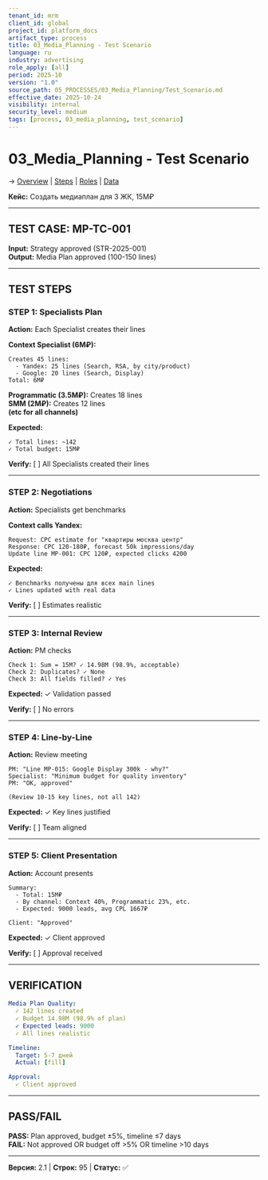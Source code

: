 ```yaml
---
tenant_id: mrm
client_id: global
project_id: platform_docs
artifact_type: process
title: 03_Media_Planning - Test Scenario
language: ru
industry: advertising
role_apply: [all]
period: 2025-10
version: "1.0"
source_path: 05_PROCESSES/03_Media_Planning/Test_Scenario.md
effective_date: 2025-10-24
visibility: internal
security_level: medium
tags: [process, 03_media_planning, test_scenario]
---
```


# 03_Media_Planning - Test Scenario

→ [Overview](./Overview.md) | [Steps](./Process_Steps.md) | [Roles](./Roles_Responsibilities.md) | [Data](./Data_IO.md)

**Кейс:** Создать медиаплан для 3 ЖК, 15М₽

---

## TEST CASE: MP-TC-001

**Input:** Strategy approved (STR-2025-001)  
**Output:** Media Plan approved (100-150 lines)

---

## TEST STEPS

### STEP 1: Specialists Plan

**Action:** Each Specialist creates their lines

**Context Specialist (6M₽):**
```
Creates 45 lines:
  - Yandex: 25 lines (Search, RSA, by city/product)
  - Google: 20 lines (Search, Display)
Total: 6M₽
```

**Programmatic (3.5M₽):** Creates 18 lines  
**SMM (2M₽):** Creates 12 lines  
**(etc for all channels)**

**Expected:**
```
✓ Total lines: ~142
✓ Total budget: 15M₽
```

**Verify:** [ ] All Specialists created their lines

---

### STEP 2: Negotiations

**Action:** Specialists get benchmarks

**Context calls Yandex:**
```
Request: CPC estimate for "квартиры москва центр"
Response: CPC 120-180₽, forecast 50k impressions/day
Update line MP-001: CPC 120₽, expected clicks 4200
```

**Expected:**
```
✓ Benchmarks получены для всех main lines
✓ Lines updated with real data
```

**Verify:** [ ] Estimates realistic

---

### STEP 3: Internal Review

**Action:** PM checks

```
Check 1: Sum = 15M? ✓ 14.98M (98.9%, acceptable)
Check 2: Duplicates? ✓ None
Check 3: All fields filled? ✓ Yes
```

**Expected:** ✓ Validation passed

**Verify:** [ ] No errors

---

### STEP 4: Line-by-Line

**Action:** Review meeting

```
PM: "Line MP-015: Google Display 300k - why?"
Specialist: "Minimum budget for quality inventory"
PM: "OK, approved"

(Review 10-15 key lines, not all 142)
```

**Expected:** ✓ Key lines justified

**Verify:** [ ] Team aligned

---

### STEP 5: Client Presentation

**Action:** Account presents

```
Summary:
  - Total: 15M₽
  - By channel: Context 40%, Programmatic 23%, etc.
  - Expected: 9000 leads, avg CPL 1667₽

Client: "Approved"
```

**Expected:** ✓ Client approved

**Verify:** [ ] Approval received

---

## VERIFICATION

```yaml
Media Plan Quality:
  ✓ 142 lines created
  ✓ Budget 14.98M (98.9% of plan)
  ✓ Expected leads: 9000
  ✓ All lines realistic

Timeline:
  Target: 5-7 дней
  Actual: [fill]

Approval:
  ✓ Client approved
```

---

## PASS/FAIL

**PASS:** Plan approved, budget ±5%, timeline ≤7 days  
**FAIL:** Not approved OR budget off >5% OR timeline >10 days

---

**Версия:** 2.1 | **Строк:** 95 | **Статус:** ✅


